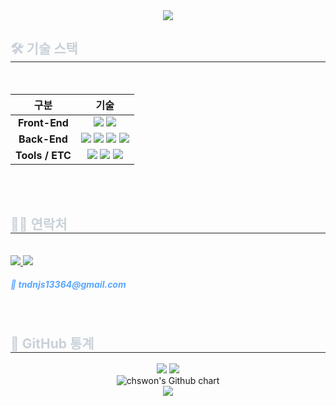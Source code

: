 <!-- 👋 웰컴 배너 -->
<div align="center">
  <img src="https://capsule-render.vercel.app/api?type=wave&color=00bfff&height=150&text=Welcome%20to%20Swon's%20GitHub&fontColor=ffffff&fontSize=45&animation=wave" />
</div>



<!-- 🛠️ 기술 스택 -->
<h2 style="border-bottom: 1px solid #21262d; color: #c9d1d9;"> 🛠️ 기술 스택 </h2><br>

<!-- 기술 스택 왼쪽 정렬 -->
<div style="float: left;">
  <table>
    <thead>
      <tr>
        <th>구분</th>
        <th>기술</th>
      </tr>
    </thead>
    <tbody>
      <tr>
        <td align="center"><strong>Front-End</strong></td>
        <td align="center">
          <img src="https://img.shields.io/badge/Javascript-F7DF1E?style=flat&logo=javascript&logoColor=white">
          <img src="https://img.shields.io/badge/React-61DAFB?style=flat&logo=react&logoColor=white">
        </td>
      </tr>
      <tr>
        <td align="center"><strong>Back-End</strong></td>
        <td align="center">
          <img src="https://img.shields.io/badge/Java-007396?style=flat&logo=java&logoColor=white">
          <img src="https://img.shields.io/badge/Spring-6DB33F?style=flat&logo=spring&logoColor=white">
          <img src="https://img.shields.io/badge/Spring%20Boot-6DB33F?style=flat&logo=springboot&logoColor=white">
          <img src="https://img.shields.io/badge/MariaDB-003545?style=flat&logo=mariadb&logoColor=white">
        </td>
      </tr>
      <tr>
        <td align="center"><strong>Tools / ETC</strong></td>
        <td align="center">
          <img src="https://img.shields.io/badge/Git-F05032?style=flat&logo=git&logoColor=white">
          <img src="https://img.shields.io/badge/Github-181717?style=flat&logo=github&logoColor=white">
          <img src="https://img.shields.io/badge/Discord-5865F2?style=flat&logo=discord&logoColor=white">
        </td>
      </tr>
    </tbody>
  </table>
</div>

<!-- 줄바꿈 확정 -->
<div style="clear: both;"></div><br><br>

<!-- 📧 연락처 -->
<div style="text-align: left;">
  <h2 style="border-bottom: 1px solid #21262d; color: #c9d1d9;"> 🧑‍💻 연락처 </h2><br>
  <div align="left">
    <!-- Notion -->
    <a href="https://www.notion.so/229bae2b2f8e80118a0dd728ae45ae58" target="_blank">
      <img src="https://img.shields.io/badge/Notion-000000?style=flat&logo=notion&logoColor=white" />
    </a>
    <!-- Gmail -->
    <a href="mailto:tndnjs13364@gmail.com">
      <img src="https://img.shields.io/badge/Gmail-EA4335?style=flat&logo=gmail&logoColor=white" />
    </a>
    <h5 style="color: #58a6ff;">📧 tndnjs13364@gmail.com</h5>
  </div><br>
</div>

<!-- 📊 GitHub 통계 -->
<div style="text-align: left;">
  <h2 style="border-bottom: 1px solid #21262d; color: #c9d1d9;"> 🏅 GitHub 통계 </h2>
  <div align="center">
    <!-- GitHub Stats -->
    <img src="https://github-readme-stats.vercel.app/api?username=chswon&custom_title=chswon's%20Github%20Stats&show_icons=true&theme=radical" />
    <!-- Top Languages -->
    <img src="https://github-readme-stats.vercel.app/api/top-langs/?username=chswon&layout=compact&theme=radical" />
    <br/>
    <!-- GitHub 활동 그래프 -->
    <img src="https://ghchart.rshah.org/chswon" alt="chswon's Github chart" />
    <br/>
    <!-- 방문자 수 -->
    <img src="https://komarev.com/ghpvc/?username=chswon&label=Profile%20views&color=0e75b6&style=flat" />
  </div>
</div>



    
